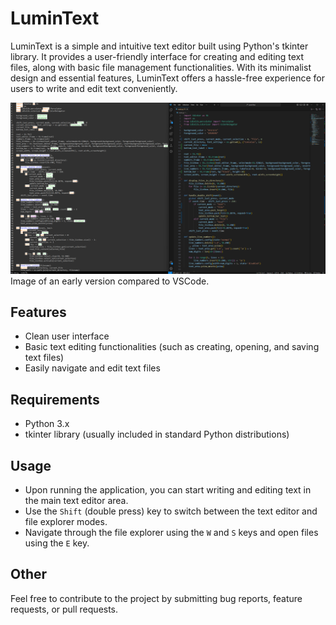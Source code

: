 # LuminText

LuminText is a simple and intuitive text editor built using Python's tkinter library. It provides a user-friendly interface for creating and editing text files, along with basic file management functionalities. With its minimalist design and essential features, LuminText offers a hassle-free experience for users to write and edit text conveniently.

![preview](preview.png)
Image of an early version compared to VSCode.

## Features

- Clean user interface
- Basic text editing functionalities (such as creating, opening, and saving text files)
- Easily navigate and edit text files

## Requirements

- Python 3.x
- tkinter library (usually included in standard Python distributions)

## Usage

- Upon running the application, you can start writing and editing text in the main text editor area.
- Use the `Shift` (double press) key to switch between the text editor and file explorer modes.
- Navigate through the file explorer using the `W` and `S` keys and open files using the `E` key.

## Other

Feel free to contribute to the project by submitting bug reports, feature requests, or pull requests.
